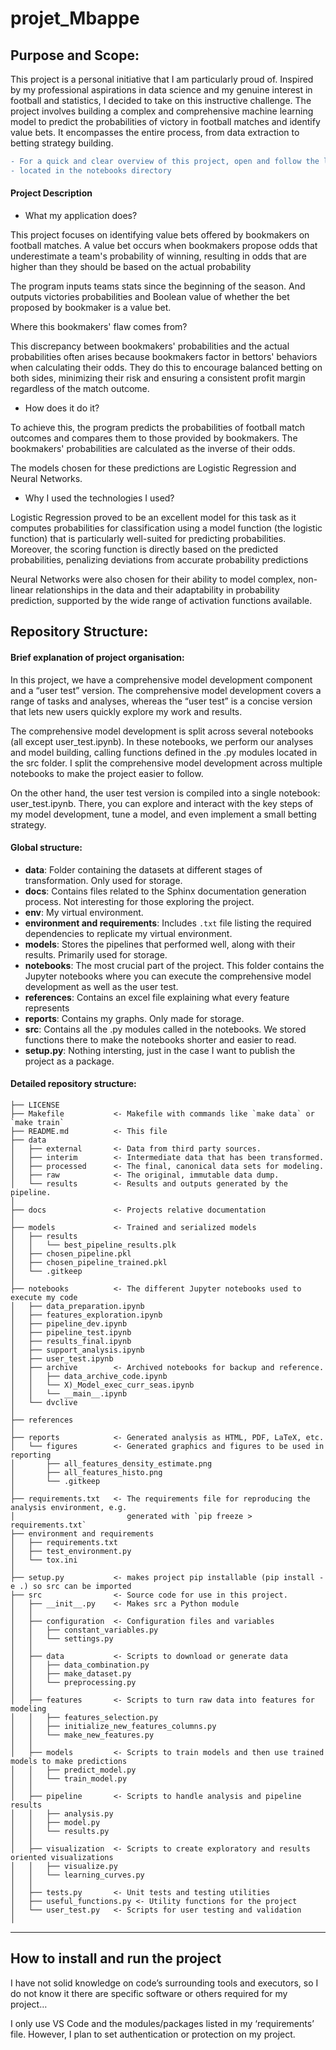 projet_Mbappe
==============================

Purpose and Scope:
-------------------
This project is a personal initiative that I am particularly proud of. Inspired by my professional aspirations in data science and my genuine interest in football and statistics, I decided to take on this instructive challenge. The project involves building a complex and comprehensive machine learning model to predict the probabilities of victory in football matches and identify value bets. It encompasses the entire process, from data extraction to betting strategy building.

```diff
- For a quick and clear overview of this project, open and follow the little tutorial in the user_test.ipynb file,
- located in the notebooks directory 
```
 
#### Project Description

- What my application does?

This project focuses on identifying value bets offered by bookmakers on football matches. A value bet occurs when bookmakers propose odds that underestimate a team's probability of winning, resulting in odds that are higher than they should be based on the actual probability

The program inputs teams stats since the beginning of the season. And outputs victories probabilities and Boolean value of whether the bet proposed by bookmaker is a value bet.

Where this bookmakers' flaw comes from?

This discrepancy between bookmakers' probabilities and the actual probabilities often arises because bookmakers factor in bettors' behaviors when calculating their odds. They do this to encourage balanced betting on both sides, minimizing their risk and ensuring a consistent profit margin regardless of the match outcome.
 

- How does it do it?

To achieve this, the program predicts the probabilities of football match outcomes and compares them to those provided by bookmakers. The bookmakers' probabilities are calculated as the inverse of their odds.

The models chosen for these predictions are Logistic Regression and Neural Networks.


- Why I used the technologies I used?

Logistic Regression proved to be an excellent model for this task as it computes probabilities for classification using a model function (the logistic function) that is particularly well-suited for predicting probabilities. Moreover, the scoring function is directly based on the predicted probabilities, penalizing deviations from accurate probability predictions

Neural Networks were also chosen for their ability to model complex, non-linear relationships in the data and their adaptability in probability prediction, supported by the wide range of activation functions available.

 
Repository Structure:
-----------------------

#### Brief explanation of project organisation:
In this project, we have a comprehensive model development component and a “user test” version. The comprehensive model development covers a range of tasks and analyses, whereas the “user test” is a concise version that lets new users quickly explore my work and results.

The comprehensive model development is split across several notebooks (all except user_test.ipynb). In these notebooks, we perform our analyses and model building, calling functions defined in the .py modules located in the src folder. I split the comprehensive model development across multiple notebooks to make the project easier to follow.

On the other hand, the user test version is compiled into a single notebook: user_test.ipynb. There, you can explore and interact with the key steps of my model development, tune a model, and even implement a small betting strategy.

#### Global structure:

- **data**: Folder containing the datasets at different stages of transformation. Only used for storage.
- **docs**: Contains files related to the Sphinx documentation generation process. Not interesting for those exploring the project.
- **env**: My virtual environment.
- **environment and requirements**: Includes `.txt` file listing the required dependencies to replicate my virtual environment.
- **models**: Stores the pipelines that performed well, along with their results. Primarily used for storage.
- **notebooks**: The most crucial part of the project. This folder contains the Jupyter notebooks where you can execute the comprehensive model development as well as the user test.
- **references**: Contains an excel file explaining what every feature represents
- **reports**: Contains my graphs. Only made for storage.
- **src**: Contains all the .py modules called in the notebooks. We stored functions there to make the notebooks shorter and easier to read.
- **setup.py**: Nothing intersting, just in the case I want to publish the project as a package.

#### Detailed repository structure:
    ├── LICENSE
    ├── Makefile           <- Makefile with commands like `make data` or `make train`
    ├── README.md          <- This file
    ├── data
    │   ├── external       <- Data from third party sources.
    │   ├── interim        <- Intermediate data that has been transformed.
    │   ├── processed      <- The final, canonical data sets for modeling.
    │   ├── raw            <- The original, immutable data dump.
    │   └── results        <- Results and outputs generated by the pipeline.
    │
    ├── docs               <- Projects relative documentation
    │
    ├── models             <- Trained and serialized models
    │   ├── results
    │   │   └── best_pipeline_results.plk
    │   ├── chosen_pipeline.pkl
    │   ├── chosen_pipeline_trained.pkl
    │   └── .gitkeep       
    │
    ├── notebooks          <- The different Jupyter notebooks used to execute my code
    │   ├── data_preparation.ipynb
    │   ├── features_exploration.ipynb
    │   ├── pipeline_dev.ipynb
    │   ├── pipeline_test.ipynb
    │   ├── results_final.ipynb
    │   ├── support_analysis.ipynb
    │   ├── user_test.ipynb
    │   ├── archive        <- Archived notebooks for backup and reference.
    │   │   ├── data_archive_code.ipynb
    │   │   └── X)_Model_exec_curr_seas.ipynb
    │   │   └── __main__.ipynb
    │   └── dvclive 
    │
    ├── references  
    │
    ├── reports            <- Generated analysis as HTML, PDF, LaTeX, etc.
    │   └── figures        <- Generated graphics and figures to be used in reporting
    │       ├── all_features_density_estimate.png
    │       ├── all_features_histo.png
    │       └── .gitkeep
    │
    ├── requirements.txt   <- The requirements file for reproducing the analysis environment, e.g.
    │                         generated with `pip freeze > requirements.txt`
    ├── environment and requirements
    │   ├── requirements.txt
    │   ├── test_environment.py
    │   └── tox.ini
    │
    ├── setup.py           <- makes project pip installable (pip install -e .) so src can be imported
    ├── src                <- Source code for use in this project.
    │   ├── __init__.py    <- Makes src a Python module
    │   │
    │   ├── configuration  <- Configuration files and variables
    │   │   ├── constant_variables.py
    │   │   └── settings.py
    │   │
    │   ├── data           <- Scripts to download or generate data
    │   │   ├── data_combination.py
    │   │   ├── make_dataset.py
    │   │   └── preprocessing.py
    │   │
    │   ├── features       <- Scripts to turn raw data into features for modeling
    │   │   ├── features_selection.py
    │   │   ├── initialize_new_features_columns.py
    │   │   └── make_new_features.py
    │   │
    │   ├── models         <- Scripts to train models and then use trained models to make predictions
    │   │   ├── predict_model.py
    │   │   └── train_model.py
    │   │
    │   ├── pipeline       <- Scripts to handle analysis and pipeline results
    │   │   ├── analysis.py
    │   │   ├── model.py
    │   │   └── results.py
    │   │
    │   ├── visualization  <- Scripts to create exploratory and results oriented visualizations
    │   │   ├── visualize.py
    │   │   └── learning_curves.py
    │   │
    │   ├── tests.py       <- Unit tests and testing utilities
    │   ├── useful_functions.py <- Utility functions for the project
    │   └── user_test.py   <- Scripts for user testing and validation
    │
    



--------

How to install and run the project
----------------------------------
I have not solid knowledge on code’s surrounding tools and executors, so I do not know it there are specific software or others required for my project…

I only use VS Code and the modules/packages listed in my ‘requirements’ file. However, I plan to set authentication or protection on my project.
